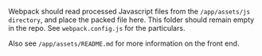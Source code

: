 Webpack should read processed Javascript files from the `/app/assets/js directory`, and place the packed file here. This folder should remain empty in the repo. See `webpack.config.js` for the particulars.

Also see `/app/assets/README.md` for more information on the front end.